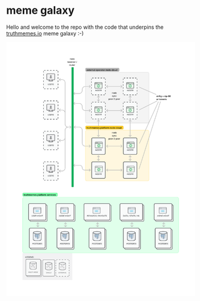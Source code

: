 # meme galaxy

Hello and welcome to the repo with the code that underpins the [truthmemes.io](https://truthmemes.io/) meme galaxy :-)

![truthmemes system design](docs/images/tm-system-architecture.png "truthmemes system design")
